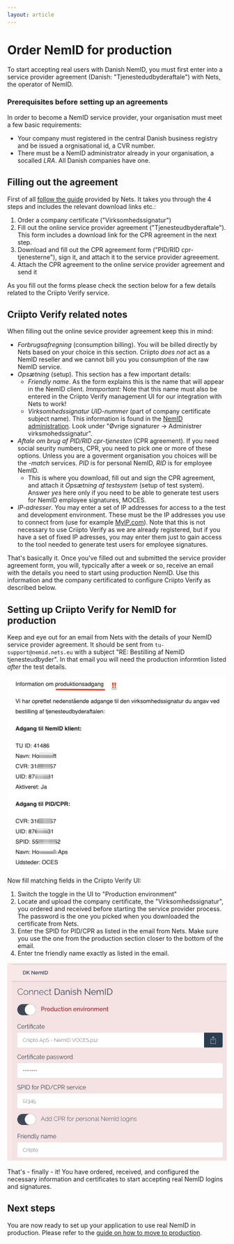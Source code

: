 ```yaml
---
layout: article
---
```



# Order NemID for production

To start accepting real users with Danish NemID, you must first enter into a service provider agreement (Danish: "Tjenestedudbyderaftale") with Nets, the operator of NemID.

### Prerequisites before setting up an agreements

In order to become a NemID service provider, your organisation must meet a few basic requirements:

- Your company must registered in the central Danish business registry and be issued a orgnisational id, a CVR number.
- There must be a NemID administrator already in your organisation, a socalled _LRA_. All Danish companies have one.

## Filling out the agreement

First of all [follow the guide](https://www.nets.eu/dk-da/kundeservice/nemid-tjenesteudbyder/bestilling) provided by Nets.  It takes you through the 4 steps and includes the relevant download links etc.:

1. Order a company certificate ("Virksomhedssignatur")
2. Fill out the online service provider agreement ("Tjenesteudbyderaftale"). This form includes a download link for the CPR agreement in the next step.
3. Download and fill out the CPR agreement form ("PID/RID cpr-tjenesterne"), sign it, and attach it to the service provider agreeement.
4. Attach the CPR agreement to the online service provider agreement and send it

As you fill out the forms please check the section below for a few details related to the Criipto Verify service.

## Criipto Verify related notes

When filling out the online sevice provider agreement keep this in mind:

- _Forbrugsafregning_ (consumption billing). You will be billed directly by Nets based on your choice in this section. Criipto _does not_ act as a NemID reseller and we cannot bill you you consumption of the raw NemID service.
- _Opsætning_ (setup). This section has a few important details:
    - _Friendly name_. As the form explains this is the name that will appear in the NemID client. _Immportant:_ Note that this name must also be entered in the Criipto Verify management UI for our integration with Nets to work!
    - _Virksomhedssignatur UID-nummer_ (part of company certificate subject name). This information is found in the [NemID administration](https://www.medarbejdersignatur.dk/produkter/nemid_medarbejdersignatur/log_paa_nemid_selvbetjening/). Look under "Øvrige signaturer -> Administrer virksmohedssignatur".
- _Aftale om brug af PID/RID cpr-tjenesten_ (CPR agreement). If you need social seurity numbers, CPR, you need to pick one or more of these options. Unless you are a goverment organisation you choices will be the _-match_ services. _PID_ is for personal NemID, _RID_ is for employee NemID.
    - This is where you download, fill out and sign the CPR agreement, and attach it
_​Opsætning af testsystem_ (setup of test system). Answer _yes_ here only if you need to be able to generate test users for NemID employee signatures, MOCES.
- _IP-adresser_. You may enter a set of IP addresses for access to a the test and development environment. These must be the IP addresses you use to connect from (use for example [MyIP.com](https://www.myip.com/)). Note that this is not necessary to use Criipto Verify as we are already registered, but if you have a set of fixed IP adresses, you may enter them just to gain access to the tool needed to generate test users for employee signatures.

That's basically it. Once you've filled out and submitted the service provider agreement form, you will, typcically after a week or so, receive an email with the details you need to start using production NemID. Use this information and the company certificated to configure Criipto Verify as described below.

## Setting up Criipto Verify for NemID for production

Keep and eye out for an email from Nets with the details of your NemID service provider agreement. It should be sent from `tu-support@nemid.nets.eu` with a subject "RE: Bestilling af NemID tjenesteudbyder". In that email you will need the production informtion listed _after_ the test details.

![Email from Nets](/images/TU-done.png)

Now fill matching fields in the Criipto Verify UI:

1. Switch the toggle in the UI to "Production environment"
2. Locate and upload the company certificate, the "Virksomhedssignatur", you ordered and received before starting the service provider process. The password is the one you picked when you downloaded the certificate from Nets.
3. Enter the SPID for PID/CPR as listed in the email from Nets. Make sure you use the one from the production section closer to the bottom of the email.
4. Enter tne friendly name exactly as listed in the email.

![Email from Nets](/images/nemid-prod.png)

That's - finally - it! You have ordered, received, and configured the necessary information and certificates to start accepting real NemID logins and signatures.

## Next steps

You are now ready to set up your application to use real NemID in production. Please refer to the [guide on how to move to production](/how-to/get-ready-for-production).